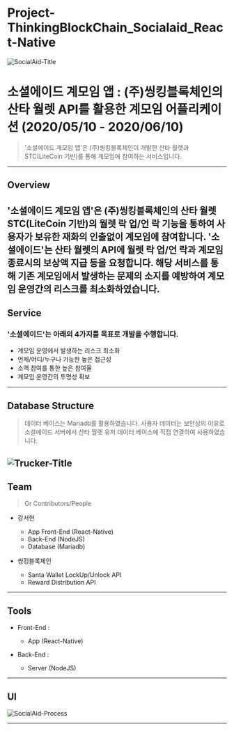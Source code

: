 # Project-ThinkingBlockChain_Socialaid_React-Native

<img src="https://user-images.githubusercontent.com/52062612/91524717-d9d1c600-e93a-11ea-9655-b31e87c6de88.png" title="SocialAid" alt="SocialAid-Title"></a>

# 소셜에이드 계모임 앱 : (주)씽킹블록체인의 산타 월렛 API를 활용한 계모임 어플리케이션 (2020/05/10 - 2020/06/10)

> '소셜에이드 계모임 앱'은 (주)씽킹블록체인이 개발한 산타 월렛과 STC(LiteCoin 기반)를 통해 계모임에 참여하는 서비스입니다.
<hr/>

## Overview

'소셜에이드 계모임 앱'은 (주)씽킹블록체인의 산타 월렛 STC(LiteCoin 기반)의 월렛 락 업/언 락 기능을 통하여 사용자가 보유한 재화의 인출없이 계모임에 참여합니다. '소셜에이드'는 산타 월렛의 API에 월렛 락 업/언 락과 계모임 종료시의 보상액 지급 등을 요청합니다. 해당 서비스를 통해 기존 계모임에서 발생하는 문제의 소지를 예방하여 계모임 운영간의 리스크를 최소화하였습니다.
---

## Service

### '소셜에이드'는 아래의 4가지를 목표로 개발을 수행합니다.

- 계모임 운영에서 발생하는 리스크 최소화 
- 언제/어디/누구나 가능한 높은 접근성
- 소액 참여를 통한 높은 참여율
- 계모임 운영간의 투명성 확보


---
## Database Structure
> 데이터 베이스는 Mariadb를 활용하였습니다. 사용자 데이터는 보안상의 이유로 소셜에이드 서버에서 산타 월렛 유저 데이터 베이스에 직접 연결하여 사용하였습니다.

<img src="https://user-images.githubusercontent.com/52062612/91524558-78a9f280-e93a-11ea-9a21-545706ab23ae.jpg" title="Trucker" alt="Trucker-Title"></a>
---

## Team

> Or Contributors/People

- 강서현
  - App Front-End (React-Native)
  - Back-End (NodeJS)
  - Database (Mariadb)
  
- 씽킹블록체인
  - Santa Wallet LockUp/Unlock API
  - Reward Distribution API

---

## Tools

- Front-End : 
  - App (React-Native)

- Back-End : 
  - Server (NodeJS)

---
## UI
<img src="https://user-images.githubusercontent.com/52062612/91525159-d1c65600-e93b-11ea-99df-777b3f17de61.jpg" title="SocialAid_Process" alt="SocialAid-Process">

---

